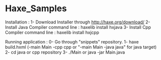 Haxe_Samples
============

Installation : 
1- Download Installer through http://haxe.org/download/
2- Install Java Compiler command line : haxelib install hxjava
3- Install Cpp Compiler command line : haxelib install hxjcpp 

Running application :
0- Go through "snippets" repository.
1- haxe build.hxml (-main Main -cpp cpp or "-main Main -java java" for java target)
2- cd java or cpp repository 
3- ./Main or java -jar Main.java  